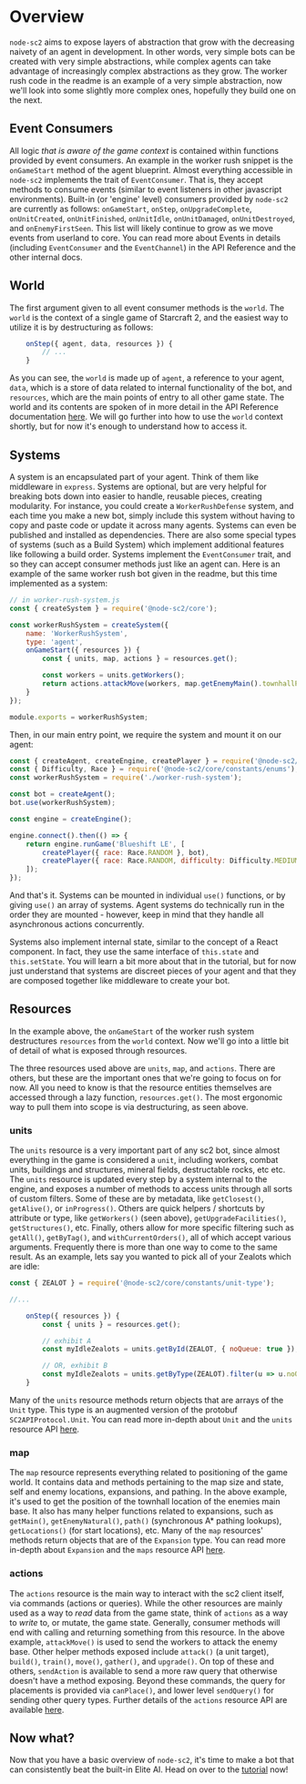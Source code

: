 # Overview
`node-sc2` aims to expose layers of abstraction that grow with the decreasing naivety of an agent in development. In other words, very simple bots can be created with very simple abstractions, while complex agents can take advantage of increasingly complex abstractions as they grow. The worker rush code in the readme is an example of a very simple abstraction, now we'll look into some slightly more complex ones, hopefully they build one on the next.

## Event Consumers
All logic *that is aware of the game context* is contained within functions provided by event consumers. An example in the worker rush snippet is the `onGameStart` method of the agent blueprint. Almost everything accessible in `node-sc2` implements the trait of `EventConsumer`. That is, they accept methods to consume events (similar to event listeners in other javascript environments). Built-in (or 'engine' level) consumers provided by `node-sc2` are currently as follows: `onGameStart`, `onStep`, `onUpgradeComplete`, `onUnitCreated`, `onUnitFinished`, `onUnitIdle`, `onUnitDamaged`, `onUnitDestroyed`, and `onEnemyFirstSeen`. This list will likely continue to grow as we move events from userland to core. You can read more about Events in details (including `EventConsumer` and the `EventChannel`) in the API Reference and the other internal docs.

## World
The first argument given to all event consumer methods is the `world`. The `world` is the context of a single game of Starcraft 2, and the easiest way to utilize it is by destructuring as follows:

```js
    onStep({ agent, data, resources }) {
        // ...
    }
```
As you can see, the `world` is made up of `agent`, a reference to your agent, `data`, which is a store of data related to internal functionality of the bot, and `resources`, which are the main points of entry to all other game state. The world and its contents are spoken of in more detail in the API Reference documentation [here](./api.md). We will go further into how to use the `world` context shortly, but for now it's enough to understand how to access it. 

## Systems
A system is an encapsulated part of your agent. Think of them like middleware in `express`. Systems are optional, but are very helpful for breaking bots down into easier to handle, reusable pieces, creating modularity. For instance, you could create a `WorkerRushDefense` system, and each time you make a new bot, simply include this system without having to copy and paste code or update it across many agents. Systems can even be published and installed as dependencies. There are also some special types of systems (such as a Build System) which implement additional features like following a build order. Systems implement the `EventConsumer` trait, and so they can accept consumer methods just like an agent can. Here is an example of the same worker rush bot given in the readme, but this time implemented as a system:

```js
// in worker-rush-system.js
const { createSystem } = require('@node-sc2/core');

const workerRushSystem = createSystem({
    name: 'WorkerRushSystem',
    type: 'agent',
    onGameStart({ resources }) {
        const { units, map, actions } = resources.get();

        const workers = units.getWorkers();
        return actions.attackMove(workers, map.getEnemyMain().townhallPosition);
    }
});

module.exports = workerRushSystem;
```

Then, in our main entry point, we require the system and mount it on our agent:

```js
const { createAgent, createEngine, createPlayer } = require('@node-sc2/core');
const { Difficulty, Race } = require('@node-sc2/core/constants/enums');
const workerRushSystem = require('./worker-rush-system');

const bot = createAgent();
bot.use(workerRushSystem);

const engine = createEngine();

engine.connect().then(() => {
    return engine.runGame('Blueshift LE', [
        createPlayer({ race: Race.RANDOM }, bot),
        createPlayer({ race: Race.RANDOM, difficulty: Difficulty.MEDIUM }),
    ]);
});
```

And that's it. Systems can be mounted in individual `use()` functions, or by giving `use()` an array of systems. Agent systems do technically run in the order they are mounted - however, keep in mind that they handle all asynchronous actions concurrently.

Systems also implement internal state, similar to the concept of a React component. In fact, they use the same interface of `this.state` and `this.setState`. You will learn a bit more about that in the tutorial, but for now just understand that systems are discreet pieces of your agent and that they are composed together like middleware to create your bot.

## Resources
In the example above, the `onGameStart` of the worker rush system destructures `resources` from the `world` context. Now we'll go into a little bit of detail of what is exposed through resources.

The three resources used above are `units`, `map`, and `actions`. There are others, but these are the important ones that we're going to focus on for now. All you need to know is that the resource entities themselves are accessed through a lazy function, `resources.get()`. The most ergonomic way to pull them into scope is via destructuring, as seen above.

### units
The `units` resource is a very important part of any sc2 bot, since almost everything in the game is considered a `unit`, including workers, combat units, buildings and structures, mineral fields, destructable rocks, etc etc. The `units` resource is updated every step by a system internal to the engine, and exposes a number of methods to access units through all sorts of custom filters. Some of these are by metadata, like `getClosest()`, `getAlive()`, or `inProgress()`. Others are quick helpers / shortcuts by attribute or type, like `getWorkers()` (seen above), `getUpgradeFacilities()`, `getStructures()`, etc. Finally, others allow for more specific filtering such as `getAll()`, `getByTag()`, and `withCurrentOrders()`, all of which accept various arguments. Frequently there is more than one way to come to the same result. As an example, lets say you wanted to pick all of your Zealots which are idle:

```js
const { ZEALOT } = require('@node-sc2/core/constants/unit-type');

//...

    onStep({ resources }) {
        const { units } = resources.get();

        // exhibit A
        const myIdleZealots = units.getById(ZEALOT, { noQueue: true });

        // OR, exhibit B
        const myIdleZealots = units.getByType(ZEALOT).filter(u => u.noQueue === true);
    }
```

Many of the `units` resource methods return objects that are arrays of the `Unit` type. This type is an augmented version of the protobuf `SC2APIProtocol.Unit`. You can read more in-depth about `Unit` and the `units` resource API [here](./api.md).

### map
The `map` resource represents everything related to positioning of the game world. It contains data and methods pertaining to the map size and state, self and enemy locations, expansions, and pathing. In the above example, it's used to get the position of the townhall location of the enemies main base. It also has many helper functions related to expansions, such as `getMain()`, `getEnemyNatural()`, `path()` (synchronous A* pathing lookups), `getLocations()` (for start locations), etc. Many of the `map` resources' methods return objects that are of the `Expansion` type. You can read more in-depth about `Expansion` and the `maps` resource API [here](./api.md).

### actions
The `actions` resource is the main way to interact with the sc2 client itself, via commands (actions or queries). While the other resources are mainly used as a way to *read* data from the game state, think of `actions` as a way to *write* to, or mutate, the game state. Generally, consumer methods will end with calling and returning something from this resource. In the above example, `attackMove()` is used to send the workers to attack the enemy base. Other helper methods exposed include `attack()` (a unit target), `build()`, `train()`, `move()`, `gather()`, and `upgrade()`. On top of these and others, `sendAction` is available to send a more raw query that otherwise doesn't have a method exposing. Beyond these commands, the query for placements is provided via `canPlace()`, and lower level `sendQuery()` for sending other query types. Further details of the `actions` resource API are available [here](./api.md).

## Now what? 
Now that you have a basic overview of `node-sc2`, it's time to make a bot that can consistently beat the built-in Elite AI. Head on over to the [tutorial](./tutorial.md) now!

